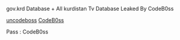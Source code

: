gov.krd Database + All kurdistan Tv Database
Leaked By CodeB0ss

[uncodeboss](https://t.me/uncodeboss)
[CodeB0ss](https://t.me/CodeB0ss)

Pass : CodeB0ss 
